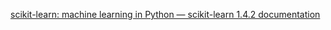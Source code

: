 [scikit-learn: machine learning in Python — scikit-learn 1.4.2 documentation](https://scikit-learn.org/stable/index.html)
